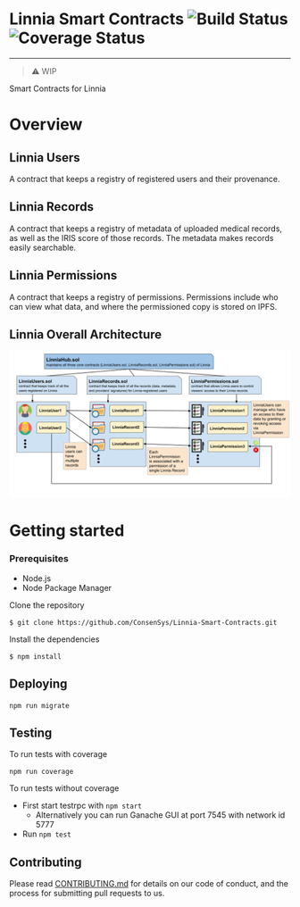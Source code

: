 # Linnia Smart Contracts ![Build Status](https://circleci.com/gh/ConsenSys/Linnia-Smart-Contracts.png?circle-token=:circle-token&style=shield) ![Coverage Status](https://codecov.io/gh/ConsenSys/Linnia-Smart-Contracts/branch/master/graph/badge.svg)
---
> :warning: WIP

Smart Contracts for Linnia

# Overview
## Linnia Users
A contract that keeps a registry of registered users and their provenance.

## Linnia Records
A contract that keeps a registry of metadata of uploaded medical records, as well as the IRIS score of those records. The metadata makes records easily searchable.

## Linnia Permissions
A contract that keeps a registry of permissions. Permissions include who can view what data, and where the permissioned copy is stored on IPFS.

## Linnia Overall Architecture 
![Linnia architecture](images/linnia_architecture_chart.png)

# Getting started

### Prerequisites
* Node.js
* Node Package Manager

Clone the repository
```
$ git clone https://github.com/ConsenSys/Linnia-Smart-Contracts.git
```

Install the dependencies
```
$ npm install
```

## Deploying
```
npm run migrate
```

## Testing
To run tests with coverage
```
npm run coverage
```

To run tests without coverage
- First start testrpc with `npm start`
  - Alternatively you can run Ganache GUI at port 7545 with network id 5777
- Run `npm test`

## Contributing

Please read [CONTRIBUTING.md](https://github.com/ConsenSys/Linnia-Smart-Contracts/blob/master/CONTRIBUTING.md) for details on our code of conduct, and the process for submitting pull requests to us.
